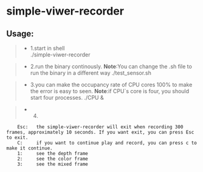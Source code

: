 simple-viwer-recorder
===

Usage:
---
> * 1.start in shell    
        ./simple-viwer-recorder
        

> * 2.run the binary continously. **Note**:You can change the .sh file to run the binary in a different way
        ./test_sensor.sh
    
    
> * 3.you can make the occupancy rate of CPU cores 100% to make the error is easy to  seen. **Note**:if CPU`s core is four, you should start four processes.
        ./CPU & 
    
> * 4.
        Esc:   the simple-viwer-recorder will exit when recording 300 frames, approximately 10 seconds. If you want exit, you can press Esc to exit.  
        C:     if you want to continue play and record, you can press c to make it continue.
        1:     see the depth frame
        2:     see the color frame
        3:     see the mixed frame
